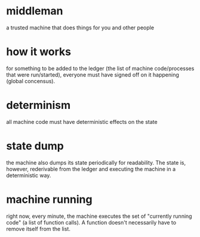 # middleman
a trusted machine that does things for you and other people

# how it works
for something to be added to the ledger (the list of machine code/processes that were run/started), everyone must have signed off on it happening (global concensus).

# determinism
all machine code must have deterministic effects on the state

# state dump
the machine also dumps its state periodically for readability. The state is, however, rederivable from the ledger and executing the machine in a deterministic way.

# machine running
right now, every minute, the machine executes the set of "currently running code" (a list of function calls). A function doesn't necessarily have to remove itself from the list.
